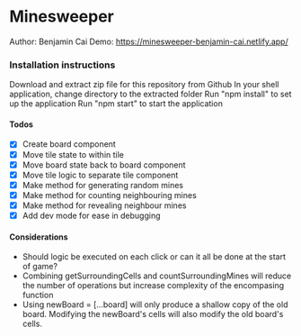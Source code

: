 # Minesweeper

Author: Benjamin Cai
Demo: https://minesweeper-benjamin-cai.netlify.app/

### Installation instructions

Download and extract zip file for this repository from Github
In your shell application, change directory to the extracted folder
Run "npm install" to set up the application
Run "npm start" to start the application

#### Todos

- [x] Create board component
- [x] Move tile state to within tile
- [x] Move board state back to board component
- [x] Move tile logic to separate tile component
- [x] Make method for generating random mines
- [x] Make method for counting neighbouring mines
- [x] Make method for revealing neighbour mines
- [x] Add dev mode for ease in debugging

#### Considerations

- Should logic be executed on each click or can it all be done at the start of game?
- Combining getSurroundingCells and countSurroundingMines will reduce the number of operations but increase complexity of the encompasing function
- Using newBoard = [...board] will only produce a shallow copy of the old board. Modifying the newBoard's cells will also modify the old board's cells.
